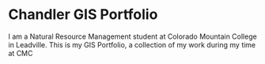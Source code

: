 # Chandler GIS Portfolio
I am a Natural Resource Management student at Colorado Mountain College in Leadville. This is my GIS Portfolio, a collection of my work during my time at CMC

